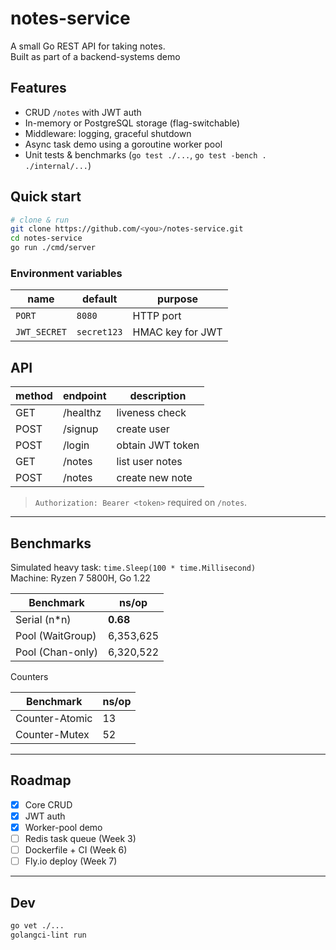 
# notes-service

A small Go REST API for taking notes.  
Built as part of a backend-systems demo

## Features
- CRUD `/notes` with JWT auth
- In-memory or PostgreSQL storage (flag-switchable)
- Middleware: logging, graceful shutdown
- Async task demo using a goroutine worker pool
- Unit tests & benchmarks (`go test ./...`, `go test -bench . ./internal/...`)

## Quick start
```bash
# clone & run
git clone https://github.com/<you>/notes-service.git
cd notes-service
go run ./cmd/server
```

### Environment variables
| name          | default      | purpose                |
|---------------|--------------|------------------------|
| `PORT`        | `8080`       | HTTP port              |
| `JWT_SECRET`  | `secret123`  | HMAC key for JWT       |

## API
| method | endpoint    | description           |
|--------|-------------|-----------------------|
| GET    | /healthz    | liveness check        |
| POST   | /signup     | create user           |
| POST   | /login      | obtain JWT token      |
| GET    | /notes      | list user notes       |
| POST   | /notes      | create new note       |

> `Authorization: Bearer <token>` required on `/notes`.

---

## Benchmarks

Simulated heavy task: `time.Sleep(100 * time.Millisecond)`  
Machine: Ryzen 7 5800H, Go 1.22

| Benchmark              | ns/op    |
|------------------------|----------|
| Serial (n*n)           | **0.68** |
| Pool (WaitGroup)       | 6,353,625 |
| Pool (Chan-only)       | 6,320,522 |

Counters

| Benchmark         |  ns/op |
|-------------------|--------|
| Counter-Atomic    |   13   |
| Counter-Mutex     |   52   |

---

## Roadmap
- [x] Core CRUD
- [x] JWT auth
- [x] Worker-pool demo
- [ ] Redis task queue (Week 3)
- [ ] Dockerfile + CI (Week 6)
- [ ] Fly.io deploy (Week 7)

---

## Dev
```bash
go vet ./...
golangci-lint run
```

